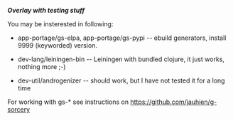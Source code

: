 ***Overlay with testing stuff***

You may be insterested in following:

* app-portage/gs-elpa, app-portage/gs-pypi -- ebuild generators, install 9999 (keyworded) version.

* dev-lang/leiningen-bin -- Leiningen with bundled clojure, it just works, nothing more ;-)

* dev-util/androgenizer -- should work, but I have not tested it for a long time

For working with gs-* see instructions on https://github.com/jauhien/g-sorcery
